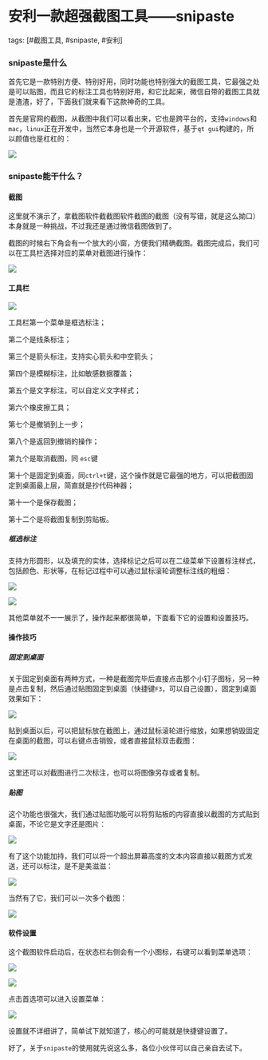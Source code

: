 # 安利一款超强截图工具——snipaste
tags: [#截图工具, #snipaste, #安利]

### snipaste是什么

首先它是一款特别方便、特别好用，同时功能也特别强大的截图工具，它最强之处是可以贴图，而且它的标注工具也特别好用，和它比起来，微信自带的截图工具就是渣渣，好了，下面我们就来看下这款神奇的工具。

首先是官网的截图，从截图中我们可以看出来，它也是跨平台的，支持`windows`和`mac`，`linux`正在开发中，当然它本身也是一个开源软件，基于`qt gui`构建的，所以颜值也是杠杠的：

![](https://syske-pic-bed.oss-cn-hangzhou.aliyuncs.com/imgs/images/20210929193210.png)

### snipaste能干什么？

#### 截图

这里就不演示了，拿截图软件截截图软件截图的截图（没有写错，就是这么拗口）本身就是一种挑战，不过我还是通过微信截图做到了。

截图的时候右下角会有一个放大的小窗，方便我们精确截图。截图完成后，我们可以在工具栏选择对应的菜单对截图进行操作：

![](https://syske-pic-bed.oss-cn-hangzhou.aliyuncs.com/imgs/images/20210929194441.png)

#### 工具栏

![](https://syske-pic-bed.oss-cn-hangzhou.aliyuncs.com/imgs/images/20210929195245.png)

工具栏第一个菜单是框选标注；

第二个是线条标注；

第三个是箭头标注，支持实心箭头和中空箭头；

第四个是模糊标注，比如敏感数据覆盖；

第五个是文字标注，可以自定义文字样式；

第六个橡皮擦工具；

第七个是撤销到上一步；

第八个是返回到撤销的操作；

第九个是取消截图，同 `esc`键

第十个是固定到桌面，同`ctrl+t`键，这个操作就是它最强的地方，可以把截图固定到桌面最上层，简直就是抄代码神器；

第十一个是保存截图；

第十二个是将截图复制到剪贴板。

##### 框选标注

支持方形圆形，以及填充的实体，选择标记之后可以在二级菜单下设置标注样式，包括颜色、形状等，在标记过程中可以通过鼠标滚轮调整标注线的粗细：

![](https://syske-pic-bed.oss-cn-hangzhou.aliyuncs.com/imgs/images/20210929201223.png)

![](https://syske-pic-bed.oss-cn-hangzhou.aliyuncs.com/imgs/images/20210929201041.png)

其他菜单就不一一展示了，操作起来都很简单，下面看下它的设置和设置技巧。

#### 操作技巧



##### 固定到桌面



关于固定到桌面有两种方式，一种是截图完毕后直接点击那个小钉子图标，另一种是点击复制，然后通过贴图固定到桌面（快捷键`F3`，可以自己设置），固定到桌面效果如下：

![](https://syske-pic-bed.oss-cn-hangzhou.aliyuncs.com/imgs/images/20210929202006.png)



贴到桌面以后，可以把鼠标放在截图上，通过鼠标滚轮进行缩放，如果想销毁固定在桌面的截图，可以右键点击销毁，或者直接鼠标双击截图：

![](https://syske-pic-bed.oss-cn-hangzhou.aliyuncs.com/imgs/images/image-20210929202244873.png)

这里还可以对截图进行二次标注，也可以将图像另存或者复制。



##### 贴图

这个功能也很强大，我们通过贴图功能可以将剪贴板的内容直接以截图的方式贴到桌面，不论它是文字还是图片：

![](https://syske-pic-bed.oss-cn-hangzhou.aliyuncs.com/imgs/images/20210929202704.png)

有了这个功能加持，我们可以将一个超出屏幕高度的文本内容直接以截图方式发送，还可以标注，是不是美滋滋：

![](https://syske-pic-bed.oss-cn-hangzhou.aliyuncs.com/imgs/images/20210929203045.png)

当然有了它，我们可以一次多个截图：

![](https://syske-pic-bed.oss-cn-hangzhou.aliyuncs.com/imgs/images/20210929203407.png)



#### 软件设置

这个截图软件启动后，在状态栏右侧会有一个小图标，右键可以看到菜单选项：

![](https://syske-pic-bed.oss-cn-hangzhou.aliyuncs.com/imgs/images/20210929203922.png)

![](https://syske-pic-bed.oss-cn-hangzhou.aliyuncs.com/imgs/images/20210929203848.png)

点击首选项可以进入设置菜单：

![](https://syske-pic-bed.oss-cn-hangzhou.aliyuncs.com/imgs/images/20210929204507.png)

设置就不详细讲了，简单试下就知道了，核心的可能就是快捷键设置了。

好了，关于`snipaste`的使用就先说这么多，各位小伙伴可以自己亲自去试下。
